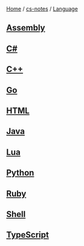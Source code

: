 [Home](https://mengxianbin.github.io) /
[cs-notes](https://mengxianbin.github.io/cs-notes/site) /
[Language](https://mengxianbin.github.io/cs-notes/site/Language)

## [Assembly](https://mengxianbin.github.io/cs-notes/site/Language/Assembly/)

## [C#](https://mengxianbin.github.io/cs-notes/site/Language/C%23/)

## [C++](https://mengxianbin.github.io/cs-notes/site/Language/C++/)

## [Go](https://mengxianbin.github.io/cs-notes/site/Language/Go/)

## [HTML](https://mengxianbin.github.io/cs-notes/site/Language/HTML/)

## [Java](https://mengxianbin.github.io/cs-notes/site/Language/Java/)

## [Lua](https://mengxianbin.github.io/cs-notes/site/Language/Lua/)

## [Python](https://mengxianbin.github.io/cs-notes/site/Language/Python/)

## [Ruby](https://mengxianbin.github.io/cs-notes/site/Language/Ruby/)

## [Shell](https://mengxianbin.github.io/cs-notes/site/Language/Shell/)

## [TypeScript](https://mengxianbin.github.io/cs-notes/site/Language/TypeScript/)
